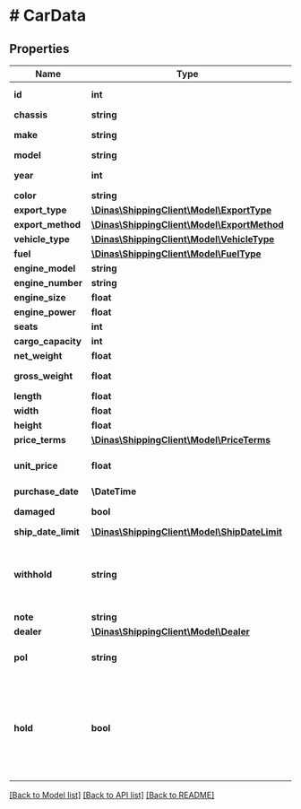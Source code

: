 # # CarData

## Properties

Name | Type | Description | Notes
------------ | ------------- | ------------- | -------------
**id** | **int** | Car ID | [optional] [readonly]
**chassis** | **string** | Chassis number |
**make** | **string** | Car manufacturer |
**model** | **string** | Car model |
**year** | **int** | Manufacturing year | [optional]
**color** | **string** | Car color | [optional]
**export_type** | [**\Dinas\ShippingClient\Model\ExportType**](ExportType.md) |  | [optional]
**export_method** | [**\Dinas\ShippingClient\Model\ExportMethod**](ExportMethod.md) |  | [optional]
**vehicle_type** | [**\Dinas\ShippingClient\Model\VehicleType**](VehicleType.md) |  | [optional]
**fuel** | [**\Dinas\ShippingClient\Model\FuelType**](FuelType.md) |  | [optional]
**engine_model** | **string** | Engine model | [optional]
**engine_number** | **string** | Engine number | [optional]
**engine_size** | **float** | Engine size in cc | [optional]
**engine_power** | **float** | Engine power | [optional]
**seats** | **int** | Number of seats | [optional]
**cargo_capacity** | **int** | Cargo capacity | [optional]
**net_weight** | **float** | Net weight in kg | [optional]
**gross_weight** | **float** | Gross weight in kg | [optional]
**length** | **float** | Length in cm | [optional]
**width** | **float** | Width in cm | [optional]
**height** | **float** | Height in cm | [optional]
**price_terms** | [**\Dinas\ShippingClient\Model\PriceTerms**](PriceTerms.md) |  | [optional]
**unit_price** | **float** | Unit price (as in invoice without freight) | [optional]
**purchase_date** | **\DateTime** | Purchase date |
**damaged** | **bool** | Whether the car is damaged | [optional]
**ship_date_limit** | [**\Dinas\ShippingClient\Model\ShipDateLimit**](ShipDateLimit.md) |  | [optional]
**withhold** | **string** | Reason why the car must not be handed to the client. Set it to null to allow us to do it. | [optional]
**note** | **string** | Any comments | [optional]
**dealer** | [**\Dinas\ShippingClient\Model\Dealer**](Dealer.md) |  | [optional]
**pol** | **string** | Loading port code (e.g. TOY, OSK, KWS) | [optional]
**hold** | **bool** | \&quot;Do not ship\&quot; status: true &#x3D; hold, false &#x3D; ship. **Cannot be used together with &#39;ship_date_limit&#39; field.** | [optional]

[[Back to Model list]](../../README.md#models) [[Back to API list]](../../README.md#endpoints) [[Back to README]](../../README.md)
